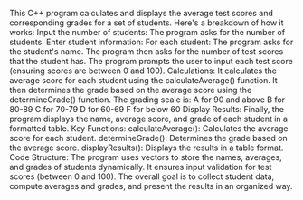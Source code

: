 This C++ program calculates and displays the average test scores and corresponding grades for a set of students. Here's a breakdown of how it works:
Input the number of students: The program asks for the number of students.
Enter student information: For each student:
The program asks for the student's name.
The program then asks for the number of test scores that the student has.
The program prompts the user to input each test score (ensuring scores are between 0 and 100).
Calculations:
It calculates the average score for each student using the calculateAverage() function.
It then determines the grade based on the average score using the determineGrade() function. The grading scale is:
A for 90 and above
B for 80-89
C for 70-79
D for 60-69
F for below 60
Display Results: Finally, the program displays the name, average score, and grade of each student in a formatted table.
Key Functions:
calculateAverage(): Calculates the average score for each student.
determineGrade(): Determines the grade based on the average score.
displayResults(): Displays the results in a table format.
Code Structure:
The program uses vectors to store the names, averages, and grades of students dynamically.
It ensures input validation for test scores (between 0 and 100).
The overall goal is to collect student data, compute averages and grades, and present the results in an organized way.



